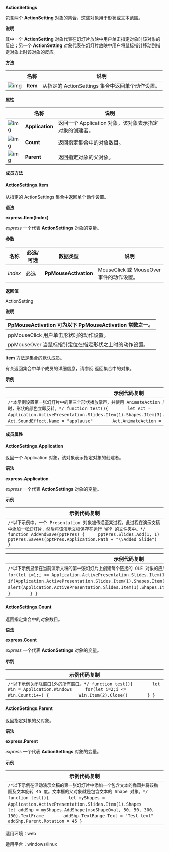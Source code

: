 **ActionSettings**



包含两个 **ActionSetting** 对象的集合，这些对象用于形状或文本范围。

**说明**

其中一个 **ActionSetting** 对象代表在幻灯片放映中用户单击指定对象时该对象的反应；另一个 **ActionSetting** 对象代表在幻灯片放映中用户将鼠标指针移动到指定对象上时该对象的反应。

**方法**

|                                                              | 名称     | 说明                                             |
| ------------------------------------------------------------ | -------- | ------------------------------------------------ |
| ![img](https://qn.cache.wpscdn.cn/encs/doc/office_v19/gif/methods.gif) | **Item** | 从指定的 ActionSettings 集合中返回单个动作设置。 |

**属性**

|                                                              | 名称            | 说明                                                    |
| ------------------------------------------------------------ | --------------- | ------------------------------------------------------- |
| ![img](https://qn.cache.wpscdn.cn/encs/doc/office_v19/gif/properties.gif) | **Application** | 返回一个 Application 对象，该对象表示指定对象的创建者。 |
| ![img](https://qn.cache.wpscdn.cn/encs/doc/office_v19/gif/properties.gif) | **Count**       | 返回指定集合中的对象数目。                              |
| ![img](https://qn.cache.wpscdn.cn/encs/doc/office_v19/gif/properties.gif) | **Parent**      | 返回指定对象的父对象。                                  |

**成员方法**

#### **ActionSettings.Item**

从指定的 ActionSettings 集合中返回单个动作设置。

**语法**

**express.Item(Index)**

*express*   一个代表 **ActionSettings** 对象的变量。

**参数**

| **名称** | **必选/可选** | **数据类型**          | **说明**                                 |
| -------- | ------------- | --------------------- | ---------------------------------------- |
| *Index*  | 必选          | **PpMouseActivation** | MouseClick 或 MouseOver 事件的动作设置。 |

**返回值**

ActionSetting

**说明**

| PpMouseActivation 可为以下 PpMouseActivation 常数之一。 |
| ------------------------------------------------------- |
| ppMouseClick 用户单击形状时的动作设置。                 |
| ppMouseOver 当鼠标指针定位在指定形状之上时的动作设置。  |

**Item** 方法是集合的默认成员。

有关返回集合中单个成员的详细信息，请参阅 返回集合中的对象。

**示例**

| 示例代码复制                                                 |
| ------------------------------------------------------------ |
| `/*本示例设置第一张幻灯片中的第三个形状播放掌声，并使用 AnimateAction 属性指定在幻灯片放映中用鼠标单击该形状时，形状的颜色立即反转。*/ function test(){ 　　　　let Act = Application.ActivePresentation.Slides.Item(1).Shapes.Item(3).ActionSettings.Item(ppMouseClick) 　　　　Act.SoundEffect.Name = "applause" 　　　　Act.AnimateAction = true }` |

**成员属性**

#### **ActionSettings.Application**

返回一个 Application 对象，该对象表示指定对象的创建者。

**语法**

**express.Application**

*express*   一个代表 **ActionSettings** 对象的变量。

**示例**

| 示例代码复制                                                 |
| ------------------------------------------------------------ |
| `/*以下示例中，一个 Presentation 对象被传递至某过程。此过程在演示文稿中添加一张幻灯片，然后将该演示文稿保存在运行 WPP 的文件夹中。*/ function AddAndSave(pptPres) {     pptPres.Slides.Add(1, 1)     pptPres.SaveAs(pptPres.Application.Path + "\\Added Slide") }` |

| 示例代码复制                                                 |
| ------------------------------------------------------------ |
| `/*以下示例显示在当前演示文稿的第一张幻灯片上创建每个链接的 OLE 对象的应用程序的名称。*/ function test(){ 　　　　for(let i=1;i <= Application.ActivePresentation.Slides.Item(1).Shapes.Count;i++) {    　　　　 if(Application.ActivePresentation.Slides.Item(1).Shapes.Item(i).Type == msoLinkedOLEObject) {       　　　　  alert(Application.ActivePresentation.Slides.Item(1).Shapes.Item(i).OLEFormat.Application.Name)    　　　　 } 　　　　} }` |

#### **ActionSettings.Count**

返回指定集合中的对象数目。

**语法**

**express.Count**

*express*   一个代表 **ActionSettings** 对象的变量。

**示例**

| 示例代码复制                                                 |
| ------------------------------------------------------------ |
| `/*以下示例关闭除窗口1外的所有窗口。*/ function test(){ 　　　　let Win = Application.Windows     for(let i=2;i <= Win.Count;i++) { 　　　　    Win.Item(2).Close() 　　　　} }` |

#### **ActionSettings.Parent**

返回指定对象的父对象。

**语法**

**express.Parent**

*express*   一个代表 **ActionSettings** 对象的变量。

**示例**

| 示例代码复制                                                 |
| ------------------------------------------------------------ |
| `/*以下示例在活动演示文稿的第一张幻灯片中添加一个包含文本的椭圆并将该椭圆及文本旋转 45 度。文本框的父对象就是包含文本的 Shape 对象。*/ function test(){ 　　　　let myShapes = Application.ActivePresentation.Slides.Item(1).Shapes 　　　　let addShp = myShapes.AddShape(msoShapeOval, 50, 50, 300, 150).TextFrame 　　　　addShp.TextRange.Text = "Test text" 　　　　addShp.Parent.Rotation = 45 }` |

适用环境：web

适用平台：windows/linux